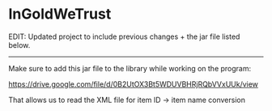 # InGoldWeTrust

EDIT: Updated project to include previous changes + the jar file listed below.

------------------------------------------------------------

Make sure to add this jar file to the library while working on the program:

https://drive.google.com/file/d/0B2UtOX3Bt5WDUVBHRjRQbVVxUUk/view

That allows us to read the XML file for item ID -> item name conversion
